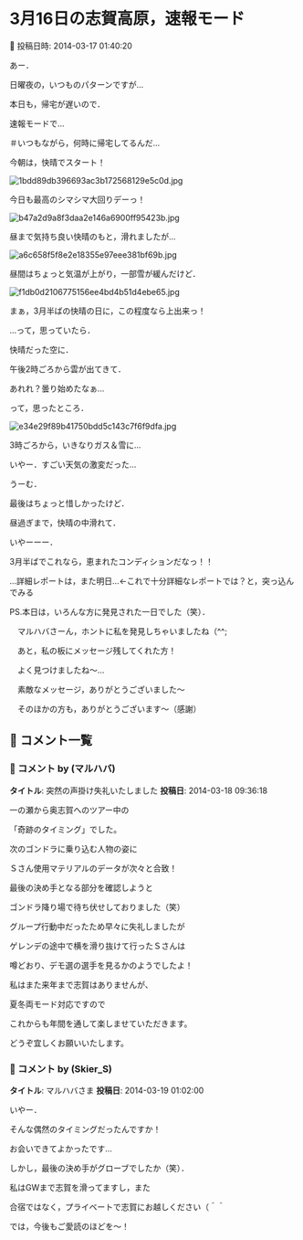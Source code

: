 # 3月16日の志賀高原，速報モード

📅 投稿日時: 2014-03-17 01:40:20

あー．


日曜夜の，いつものパターンですが…


本日も，帰宅が遅いので．


速報モードで…


＃いつもながら，何時に帰宅してるんだ…





今朝は，快晴でスタート！




![1bdd89db396693ac3b172568129e5c0d.jpg](images/1bdd89db396693ac3b172568129e5c0d.jpg)




今日も最高のシマシマ大回りデーっ！




![b47a2d9a8f3daa2e146a6900ff95423b.jpg](images/b47a2d9a8f3daa2e146a6900ff95423b.jpg)




昼まで気持ち良い快晴のもと，滑れましたが…




![a6c658f5f8e2e18355e97eee381bf69b.jpg](images/a6c658f5f8e2e18355e97eee381bf69b.jpg)




昼間はちょっと気温が上がり，一部雪が緩んだけど．




![f1db0d2106775156ee4bd4b51d4ebe65.jpg](images/f1db0d2106775156ee4bd4b51d4ebe65.jpg)




まぁ，3月半ばの快晴の日に，この程度なら上出来っ！


…って，思っていたら．


快晴だった空に．


午後2時ごろから雲が出てきて．


あれれ？曇り始めたなぁ…


って，思ったところ．




![e34e29f89b41750bdd5c143c7f6f9dfa.jpg](images/e34e29f89b41750bdd5c143c7f6f9dfa.jpg)




3時ごろから，いきなりガス＆雪に…


いやー．すごい天気の激変だった…





うーむ．


最後はちょっと惜しかったけど．


昼過ぎまで，快晴の中滑れて．


いやーーー．


3月半ばでこれなら，恵まれたコンディションだなっ！！





…詳細レポートは，また明日…←これで十分詳細なレポートでは？と，突っ込んでみる





PS.本日は，いろんな方に発見された一日でした（笑）．


　マルハバさーん，ホントに私を発見しちゃいましたね（^^;


　あと，私の板にメッセージ残してくれた方！


　よく見つけましたね～…


　素敵なメッセージ，ありがとうございました～


　そのほかの方も，ありがとうございます～（感謝）

## 💬 コメント一覧

### 💬 コメント by (マルハバ)
**タイトル**: 突然の声掛け失礼いたしました
**投稿日**: 2014-03-18 09:36:18

一の瀬から奥志賀へのツアー中の

「奇跡のタイミング」でした。



次のゴンドラに乗り込む人物の姿に

Ｓさん使用マテリアルのデータが次々と合致！

最後の決め手となる部分を確認しようと

ゴンドラ降り場で待ち伏せしておりました（笑）



グループ行動中だったため早々に失礼しましたが

ゲレンデの途中で横を滑り抜けて行ったＳさんは

噂どおり、デモ選の選手を見るかのようでしたよ！



私はまた来年まで志賀はありませんが、

夏冬両モード対応ですので

これからも年間を通して楽しませていただきます。

どうぞ宜しくお願いいたします。

### 💬 コメント by (Skier_S)
**タイトル**: マルハバさま
**投稿日**: 2014-03-19 01:02:00

いやー．

そんな偶然のタイミングだったんですか！

お会いできてよかったです…

しかし，最後の決め手がグローブでしたか（笑）．



私はGWまで志賀を滑ってますし，また

合宿ではなく，プライベートで志賀にお越しください（＾＾



では，今後もご愛読のほどを～！

